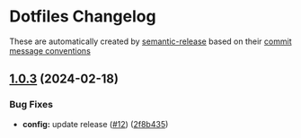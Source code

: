 # Dotfiles Changelog

These are automatically created by [semantic-release](https://github.com/semantic-release/semantic-release) based on their [commit message conventions](https://semantic-release.gitbook.io/semantic-release#commit-message-format)



## [1.0.3](https://github.com/PaleBluDot/dotfiles/compare/v1.0.2...v1.0.3) (2024-02-18)


### Bug Fixes

* **config:** update release   ([#12](https://github.com/PaleBluDot/dotfiles/issues/12)) ([2f8b435](https://github.com/PaleBluDot/dotfiles/commit/2f8b435b3ef64a0955e54b9d2608f7c76ba6f4f6))
